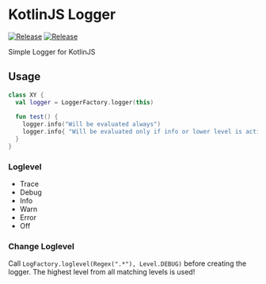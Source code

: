 # KotlinJS Logger

[![Release](https://jitpack.io/v/Grisu118/jslogger.svg?style=flat-square)](https://jitpack.io/#Grisu118/jslogger)
[ ![Release](https://api.bintray.com/packages/grisu118/kotlin/jslogger/images/download.svg) ](https://bintray.com/grisu118/kotlin/jslogger/_latestVersion)

Simple Logger for KotlinJS

## Usage

```kotlin
class XY {
  val logger = LoggerFactory.logger(this)
  
  fun test() {
    logger.info("Will be evaluated always")
    logger.info{ "Will be evaluated only if info or lower level is active" }
  }
}
```

### Loglevel
* Trace
* Debug
* Info
* Warn
* Error
* Off

### Change Loglevel

Call `LogFactory.loglevel(Regex(".*"), Level.DEBUG)` before creating the logger.
The highest level from all matching levels is used!
